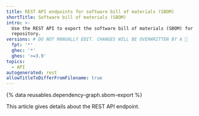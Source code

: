 ```yaml
---
title: REST API endpoints for software bill of materials (SBOM)
shortTitle: Software bill of materials (SBOM)
intro: >-
  Use the REST API to export the software bill of materials (SBOM) for a
  repository.
versions: # DO NOT MANUALLY EDIT. CHANGES WILL BE OVERWRITTEN BY A 🤖
  fpt: '*'
  ghec: '*'
  ghes: '>=3.9'
topics:
  - API
autogenerated: rest
allowTitleToDifferFromFilename: true
---
```

{% data reusables.dependency-graph.sbom-export %}

This article gives details about the REST API endpoint.

<!-- Content after this section is automatically generated -->
